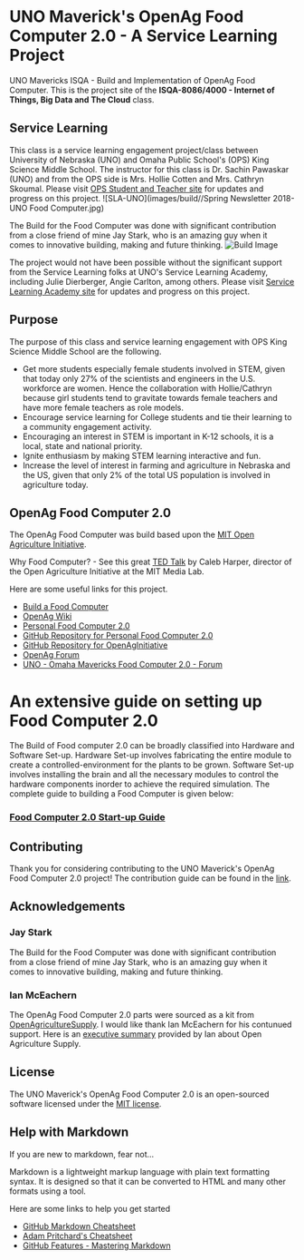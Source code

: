 # UNO Maverick's OpenAg Food Computer 2.0 - A Service Learning Project
UNO Mavericks ISQA - Build and Implementation of OpenAg Food Computer. This is the project site of the **ISQA-8086/4000 - Internet of Things, Big Data and The Cloud** class.

## Service Learning
This class is a service learning engagement project/class between University of Nebraska (UNO) and Omaha Public School's (OPS) King Science Middle School. The instructor for this class is Dr. Sachin Pawaskar (UNO) and from the OPS side is Mrs. Hollie Cotten and Mrs. Cathryn Skoumal. Please visit [OPS Student and Teacher site](docs/ops-kingscience/readme.md) for updates and progress on this project.
![SLA-UNO](images/build//Spring Newsletter 2018-UNO Food Computer.jpg)

The Build for the Food Computer was done with significant contribution from a close friend of mine Jay Stark, who is an amazing guy when it comes to innovative building, making and future thinking.
![Build Image](images/build/FC20-1.jpg)

The project would not have been possible without the significant support from the Service Learning folks at UNO's Service Learning Academy, including Julie Dierberger, Angie Carlton, among others. Please visit [Service Learning Academy site](docs/cec-sla/readme.md) for updates and progress on this project.

## Purpose
The purpose of this class and service learning engagement with OPS King Science Middle School are the following.
* Get more students especially female students involved in STEM, given that today only 27% of the scientists and engineers in the U.S. workforce are women. Hence the collaboration with Hollie/Cathryn because girl students tend to gravitate towards female teachers and have more female teachers as role models.
*	Encourage service learning for College students and tie their learning to a community engagement activity.
*	Encouraging an interest in STEM is important in K-12 schools, it is a local, state and national priority.
*	Ignite enthusiasm by making STEM learning interactive and fun.
*	Increase the level of interest in farming and agriculture in Nebraska and the US, given that only 2% of the total US population is involved in agriculture today.

## OpenAg Food Computer 2.0
The OpenAg Food Computer was build based upon the [MIT Open Agriculture Initiative](http://openag.media.mit.edu/).

Why Food Computer? - See this great [TED Talk](https://www.youtube.com/watch?v=LEx6K4P4GJc) by Caleb Harper, director of the Open Agriculture Initiative at the MIT Media Lab.

Here are some useful links for this project.
* [Build a Food Computer](https://www.media.mit.edu/posts/build-a-food-computer)
* [OpenAg Wiki](https://wiki.openag.media.mit.edu)
* [Personal Food Computer 2.0](https://wiki.openag.media.mit.edu/food_computer_2)
* [GitHub Repository for Personal Food Computer 2.0](https://github.com/OpenAgInitiative/openag_pfc2)
* [GitHub Repository for OpenAgInitiative](https://github.com/OpenAgInitiative)
* [OpenAg Forum](http://forum.openag.media.mit.edu)
* [UNO - Omaha Mavericks Food Computer 2.0 - Forum](http://forum.openag.media.mit.edu/t/omaha-mavericks-food-computer-2-0-mavfc/3066)

# An extensive guide on setting up Food Computer 2.0
The Build of Food computer 2.0 can be broadly classified into Hardware and Software Set-up.
Hardware Set-up involves fabricating the entire module to create a controlled-environment for the plants to be grown.
Software Set-up involves installing the brain and all the necessary modules to control the hardware components inorder to achieve the required simulation. 
The complete guide to building a Food Computer is given below: 

### <h3>[Food Computer 2.0 Start-up Guide](https://github.com/SachinPawaskarUNO/mav-openag-foodcomputer2.0/blob/master/docs/CompleteGuideFoodComputer.md)</h3>

## Contributing
Thank you for considering contributing to the UNO Maverick's OpenAg Food Computer 2.0 project! The contribution guide can be found in the [link]().

## Acknowledgements
### Jay Stark
The Build for the Food Computer was done with significant contribution from a close friend of mine Jay Stark, who is an amazing guy when it comes to innovative building, making and future thinking.

### Ian McEachern
The OpenAg Food Computer 2.0 parts were sourced as a kit from [OpenAgricultureSupply](https://www.openagriculturesupply.com). I would like thank Ian McEachern for his contunued support. Here is an [executive summary](docs/external-files/OpenAgricultureSupply-ExecutiveSummary.pdf) provided by Ian about Open Agriculture Supply.

## License
The UNO Maverick's OpenAg Food Computer 2.0 is an open-sourced software licensed under the [MIT license](http://opensource.org/licenses/MIT).

## Help with Markdown
If you are new to markdown, fear not...

Markdown is a lightweight markup language with plain text formatting syntax. It is designed so that it can be converted to HTML and many other formats using a tool.

Here are some links to help you get started
* [GitHub Markdown Cheatsheet](https://guides.github.com/pdfs/markdown-cheatsheet-online.pdf)
* [Adam Pritchard's Cheatsheet](https://github.com/adam-p/markdown-here/wiki/Markdown-Cheatsheet)
* [GitHub Features - Mastering Markdown](https://guides.github.com/features/mastering-markdown/)
